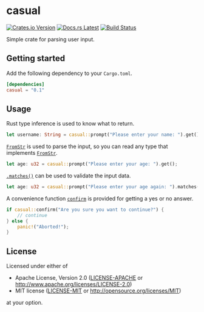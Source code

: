 # casual

[![Crates.io Version](https://img.shields.io/crates/v/casual.svg)](https://crates.io/crates/casual)
[![Docs.rs Latest](https://img.shields.io/badge/docs.rs-latest-blue.svg)](https://docs.rs/casual)
[![Build Status](https://img.shields.io/github/workflow/status/rossmacarthur/casual/build/master)](https://github.com/rossmacarthur/casual/actions?query=workflow%3Abuild)

Simple crate for parsing user input.

## Getting started

Add the following dependency to your `Cargo.toml`.

```toml
[dependencies]
casual = "0.1"
```

## Usage

Rust type inference is used to know what to return.

```rust
let username: String = casual::prompt("Please enter your name: ").get();
```

[`FromStr`] is used to parse the input, so you can read any type that implements
[`FromStr`].

```rust
let age: u32 = casual::prompt("Please enter your age: ").get();
```

[`.matches()`] can be used to validate the input data.

```rust
let age: u32 = casual::prompt("Please enter your age again: ").matches(|x| *x < 120).get();
```

A convenience function [`confirm`] is provided for getting a yes or no answer.

```rust
if casual::confirm("Are you sure you want to continue?") {
    // continue
} else {
    panic!("Aborted!");
}
```

[`FromStr`]: https://doc.rust-lang.org/std/str/trait.FromStr.html
[`.matches()`]: https://docs.rs/casual/0.1/casual/struct.Input.html#method.matches
[`confirm`]: https://docs.rs/casual/0.1/casual/fn.confirm.html

## License

Licensed under either of

- Apache License, Version 2.0 ([LICENSE-APACHE](LICENSE-APACHE) or
   http://www.apache.org/licenses/LICENSE-2.0)
- MIT license ([LICENSE-MIT](LICENSE-MIT) or http://opensource.org/licenses/MIT)

at your option.
